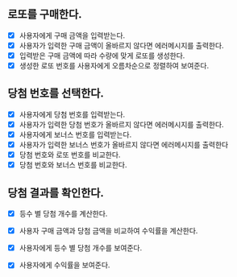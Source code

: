 ## 로또를 구매한다.

- [x]  사용자에게 구매 금액을 입력받는다.
- [x]  사용자가 입력한 구매 금액이 올바르지 않다면 에러메시지를 출력한다.
- [x]  입력받은 구매 금액에 따라 수량에 맞게 로또를 생성한다.
- [x]  생성한 로또 번호를 사용자에게 오름차순으로 정렬하여 보여준다.

## 당첨 번호를 선택한다.

- [x]  사용자에게 당첨 번호를 입력받는다.
- [x]  사용자가 입력한 당첨 번호가 올바르지 않다면 에러메시지를 출력한다.
- [x]  사용자에게 보너스 번호를 입력받는다.
- [x]  사용자가 입력한 보너스 번호가 올바르지 않다면 에러메시지를 출력한다
- [x]  당첨 번호와 로또 번호를 비교한다.
- [x]  당첨 번호와 보너스 번호를 비교한다.

## 당첨 결과를 확인한다.

- [x]  등수 별 당첨 개수를 계산한다.
- [x]  사용자 구매 금액과 당첨 금액을 비교하여 수익률을 계산한다.
- [x]  사용자에게 등수 별 당첨 개수를 보여준다.
- [x]  사용자에게 수익률을 보여준다.

